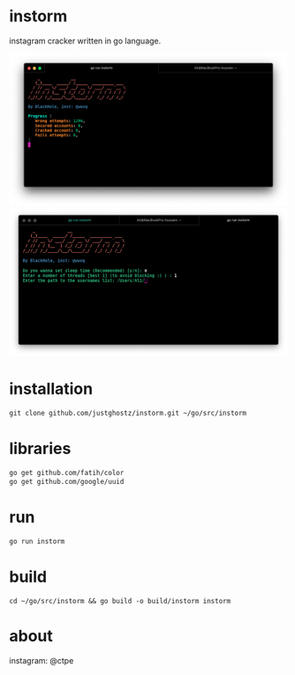 # instorm
instagram cracker written in go language.

![alt text](img/1.png)
![alt text](img/2.png)

# installation
```
git clone github.com/justghostz/instorm.git ~/go/src/instorm
```
# libraries
```
go get github.com/fatih/color
go get github.com/google/uuid
```
# run
```
go run instorm
```
# build
```
cd ~/go/src/instorm && go build -o build/instorm instorm
```
# about
instagram: @ctpe

